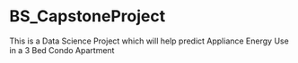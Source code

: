 # BS_CapstoneProject
This is a Data Science Project which will help predict Appliance Energy Use in a 3 Bed Condo Apartment
